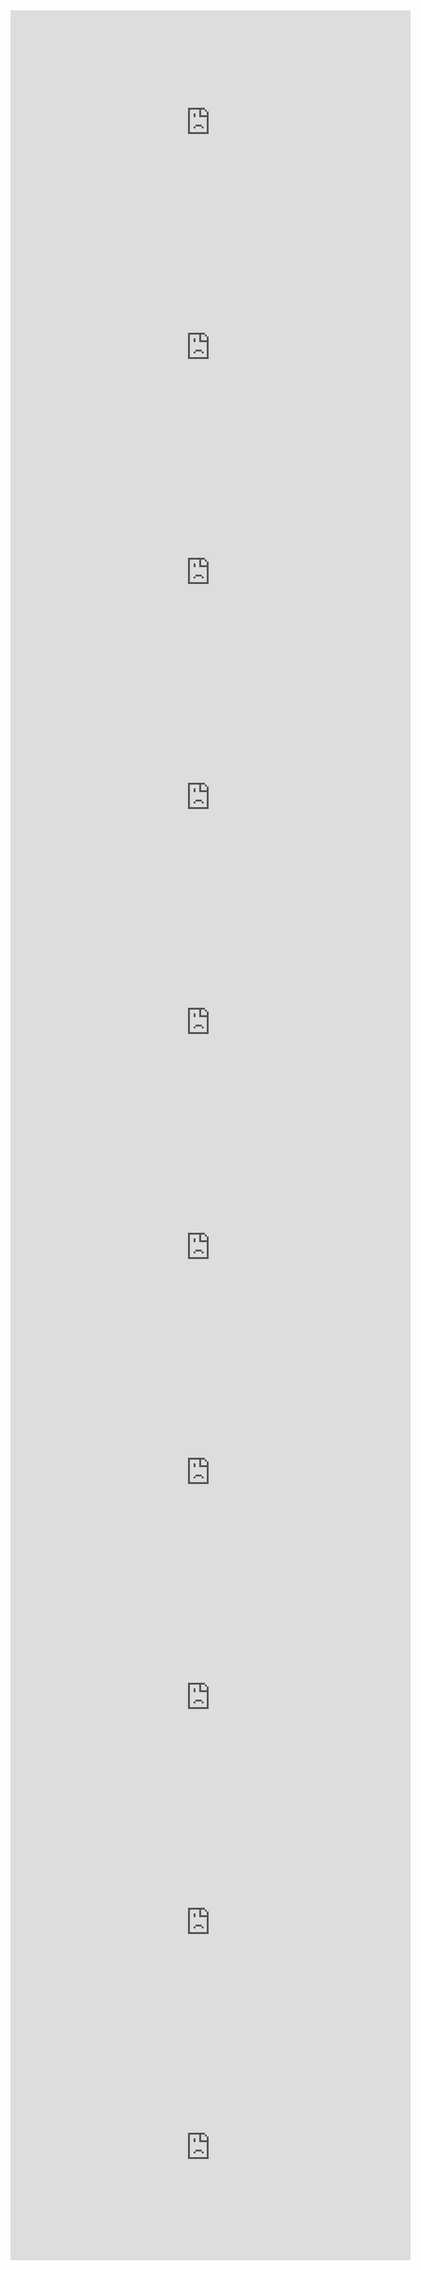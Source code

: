 <iframe class="yt-embed" width="640" height="360" src="https://www.youtube.com/embed/vXRurA0h6NE" title="YouTube video player" frameborder="0" allow="accelerometer; autoplay; clipboard-write; encrypted-media; gyroscope; picture-in-picture" allowfullscreen></iframe>

<iframe class="yt-embed" width="640" height="360" src="https://www.youtube.com/embed/V5m5suiuzgs" title="YouTube video player" frameborder="0" allow="accelerometer; autoplay; clipboard-write; encrypted-media; gyroscope; picture-in-picture" allowfullscreen></iframe>

<iframe class="yt-embed" width="640" height="360" src="https://www.youtube.com/embed/oAj-JtifNtY" title="YouTube video player" frameborder="0" allow="accelerometer; autoplay; clipboard-write; encrypted-media; gyroscope; picture-in-picture" allowfullscreen></iframe>

<iframe class="yt-embed" width="640" height="360" src="https://www.youtube.com/embed/s5hfShYWp0Y" title="YouTube video player" frameborder="0" allow="accelerometer; autoplay; clipboard-write; encrypted-media; gyroscope; picture-in-picture" allowfullscreen></iframe>

<iframe class="yt-embed" width="640" height="360" src="https://www.youtube.com/embed/3iAHCzNgfYI" title="YouTube video player" frameborder="0" allow="accelerometer; autoplay; clipboard-write; encrypted-media; gyroscope; picture-in-picture" allowfullscreen></iframe>

<iframe class="yt-embed" width="640" height="360" src="https://www.youtube.com/embed/78rNU9TUMRk" title="YouTube video player" frameborder="0" allow="accelerometer; autoplay; clipboard-write; encrypted-media; gyroscope; picture-in-picture" allowfullscreen></iframe>

<iframe class="yt-embed" width="640" height="360" src="https://www.youtube.com/embed/r6-T5lZR2Sw" title="YouTube video player" frameborder="0" allow="accelerometer; autoplay; clipboard-write; encrypted-media; gyroscope; picture-in-picture" allowfullscreen></iframe>

<iframe class="yt-embed" width="640" height="360" src="https://www.youtube.com/embed/O5SSzGZWen0" title="YouTube video player" frameborder="0" allow="accelerometer; autoplay; clipboard-write; encrypted-media; gyroscope; picture-in-picture" allowfullscreen></iframe>

<iframe class="yt-embed" width="640" height="360" src="https://www.youtube.com/embed/7CogwtTw8X4" title="YouTube video player" frameborder="0" allow="accelerometer; autoplay; clipboard-write; encrypted-media; gyroscope; picture-in-picture; web-share" allowfullscreen></iframe>

<iframe class="yt-embed" width="640" height="360" src="https://www.youtube.com/embed/KiduKeBOh1E" title="YouTube video player" frameborder="0" allow="accelerometer; autoplay; clipboard-write; encrypted-media; gyroscope; picture-in-picture; web-share" allowfullscreen></iframe>